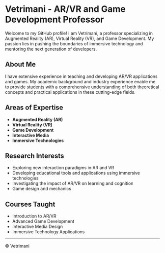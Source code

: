 # Vetrimani - AR/VR and Game Development Professor

Welcome to my GitHub profile! I am Vetrimani, a professor specializing in Augmented Reality (AR), Virtual Reality (VR), and Game Development. My passion lies in pushing the boundaries of immersive technology and mentoring the next generation of developers.

## About Me

I have extensive experience in teaching and developing AR/VR applications and games. My academic background and industry experience enable me to provide students with a comprehensive understanding of both theoretical concepts and practical applications in these cutting-edge fields.

## Areas of Expertise

- **Augmented Reality (AR)**
- **Virtual Reality (VR)**
- **Game Development**
- **Interactive Media**
- **Immersive Technologies**

## Research Interests

- Exploring new interaction paradigms in AR and VR
- Developing educational tools and applications using immersive technologies
- Investigating the impact of AR/VR on learning and cognition
- Game design and mechanics

## Courses Taught

- Introduction to AR/VR
- Advanced Game Development
- Interactive Media Design
- Immersive Technology Applications

---

© Vetrimani
